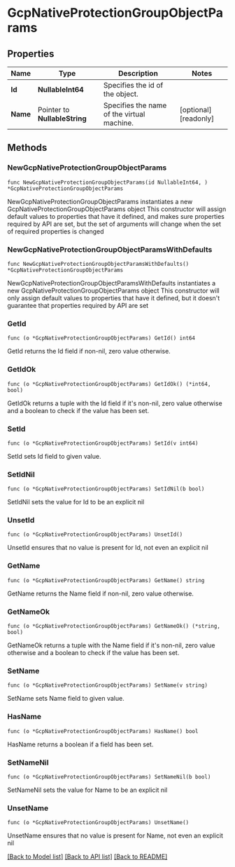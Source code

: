 # GcpNativeProtectionGroupObjectParams

## Properties

Name | Type | Description | Notes
------------ | ------------- | ------------- | -------------
**Id** | **NullableInt64** | Specifies the id of the object. | 
**Name** | Pointer to **NullableString** | Specifies the name of the virtual machine. | [optional] [readonly] 

## Methods

### NewGcpNativeProtectionGroupObjectParams

`func NewGcpNativeProtectionGroupObjectParams(id NullableInt64, ) *GcpNativeProtectionGroupObjectParams`

NewGcpNativeProtectionGroupObjectParams instantiates a new GcpNativeProtectionGroupObjectParams object
This constructor will assign default values to properties that have it defined,
and makes sure properties required by API are set, but the set of arguments
will change when the set of required properties is changed

### NewGcpNativeProtectionGroupObjectParamsWithDefaults

`func NewGcpNativeProtectionGroupObjectParamsWithDefaults() *GcpNativeProtectionGroupObjectParams`

NewGcpNativeProtectionGroupObjectParamsWithDefaults instantiates a new GcpNativeProtectionGroupObjectParams object
This constructor will only assign default values to properties that have it defined,
but it doesn't guarantee that properties required by API are set

### GetId

`func (o *GcpNativeProtectionGroupObjectParams) GetId() int64`

GetId returns the Id field if non-nil, zero value otherwise.

### GetIdOk

`func (o *GcpNativeProtectionGroupObjectParams) GetIdOk() (*int64, bool)`

GetIdOk returns a tuple with the Id field if it's non-nil, zero value otherwise
and a boolean to check if the value has been set.

### SetId

`func (o *GcpNativeProtectionGroupObjectParams) SetId(v int64)`

SetId sets Id field to given value.


### SetIdNil

`func (o *GcpNativeProtectionGroupObjectParams) SetIdNil(b bool)`

 SetIdNil sets the value for Id to be an explicit nil

### UnsetId
`func (o *GcpNativeProtectionGroupObjectParams) UnsetId()`

UnsetId ensures that no value is present for Id, not even an explicit nil
### GetName

`func (o *GcpNativeProtectionGroupObjectParams) GetName() string`

GetName returns the Name field if non-nil, zero value otherwise.

### GetNameOk

`func (o *GcpNativeProtectionGroupObjectParams) GetNameOk() (*string, bool)`

GetNameOk returns a tuple with the Name field if it's non-nil, zero value otherwise
and a boolean to check if the value has been set.

### SetName

`func (o *GcpNativeProtectionGroupObjectParams) SetName(v string)`

SetName sets Name field to given value.

### HasName

`func (o *GcpNativeProtectionGroupObjectParams) HasName() bool`

HasName returns a boolean if a field has been set.

### SetNameNil

`func (o *GcpNativeProtectionGroupObjectParams) SetNameNil(b bool)`

 SetNameNil sets the value for Name to be an explicit nil

### UnsetName
`func (o *GcpNativeProtectionGroupObjectParams) UnsetName()`

UnsetName ensures that no value is present for Name, not even an explicit nil

[[Back to Model list]](../README.md#documentation-for-models) [[Back to API list]](../README.md#documentation-for-api-endpoints) [[Back to README]](../README.md)



